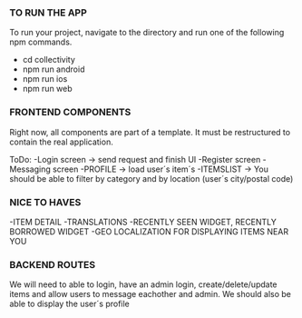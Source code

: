### TO RUN THE APP
To run your project, navigate to the directory and run one of the following npm commands.

- cd collectivity
- npm run android
- npm run ios
- npm run web

### FRONTEND COMPONENTS
Right now, all components are part of a template. It must be restructured to contain the real application.

ToDo:
-Login screen -> send request and finish UI
-Register screen
-Messaging screen
-PROFILE -> load user´s item´s 
-ITEMSLIST -> You should be able to filter by category and by location (user´s city/postal code)

### NICE TO HAVES
-ITEM DETAIL 
-TRANSLATIONS
-RECENTLY SEEN WIDGET, RECENTLY BORROWED WIDGET
-GEO LOCALIZATION FOR DISPLAYING ITEMS NEAR YOU 

### BACKEND ROUTES
We will need to able to login, have an admin login, create/delete/update items and allow users to message eachother and admin. 
We should also be able to display the user´s profile 